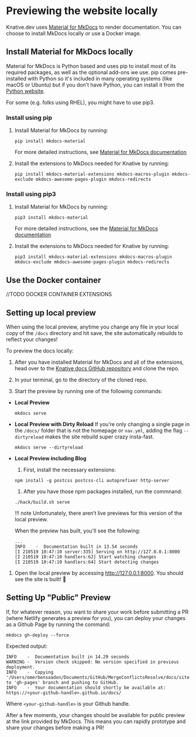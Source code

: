 # Previewing the website locally

Knative.dev uses [Material for MkDocs](https://squidfunk.github.io/mkdocs-material/)
to render documentation.
You can choose to install MkDocs locally or use a Docker image.

## Install Material for MkDocs locally

Material for MkDocs is Python based and uses pip to install most of its required
packages, as well as the optional add-ons we use.
pip comes pre-installed with Python so it's included in many operating
systems (like macOS or Ubuntu) but if you don’t have Python, you can install it
from the [Python website](https://www.python.org).

For some (e.g. folks using RHEL), you might have to use pip3.

### Install using pip

1. Install Material for MkDocs by running:

    ```
    pip install mkdocs-material
    ```

    For more detailed instructions, see [Material for MkDocs documentation](https://squidfunk.github.io/mkdocs-material/getting-started/#installation)

1. Install the extensions to MkDocs needed for Knative by running:

    ```
    pip install mkdocs-material-extensions mkdocs-macros-plugin mkdocs-exclude mkdocs-awesome-pages-plugin mkdocs-redirects
    ```

### Install using pip3

1. Install Material for MkDocs by running:

    ```
    pip3 install mkdocs-material
    ```

    For more detailed instructions, see the [Material for MkDocs documentation](https://squidfunk.github.io/mkdocs-material/getting-started/#installation)

1. Install the extensions to MkDocs needed for Knative by running:

    ```
    pip3 install mkdocs-material-extensions mkdocs-macros-plugin mkdocs-exclude mkdocs-awesome-pages-plugin mkdocs-redirects
    ```

## Use the Docker container
//TODO DOCKER CONTAINER EXTENSIONS

## Setting up local preview

When using the local preview, anytime you change any file in your local copy of
the `/docs` directory and hit save, the site automatically rebuilds to reflect your changes!

To preview the docs locally:

1. After you have installed Material for MkDocs and all of the extensions, head over
to the [Knative docs GitHub repository](https://github.com/knative/docs/tree/main)
and clone the repo.

1. In your terminal, go to the directory of the cloned repo.

1. Start the preview by running one of the following commands:

  - **Local Preview**

    ```
    mkdocs serve
    ```

  - **Local Preview with Dirty Reload**
    If you’re only changing a single page in the `/docs/` folder that is not the homepage or `nav.yml`, adding the flag `--dirtyreload` makes the site rebuild super crazy insta-fast.

    ```
    mkdocs serve --dirtyreload
    ```

  - **Local Preview including Blog**

    1. First, install the necessary extensions:

      ```
      npm install -g postcss postcss-cli autoprefixer http-server
      ```

    1. After you have those npm packages installed, run the commnand:

      ```
      ./hack/build.sh serve
      ```

    !!! note
        Unfortunately, there aren’t live previews for this version of the local preview.
        <!-- What does this mean? -->


    When the preview has built, you'll see the following:

    ```{ .bash .no-copy }
    ...
    INFO    -  Documentation built in 13.54 seconds
    [I 210519 10:47:10 server:335] Serving on http://127.0.0.1:8000
    [I 210519 10:47:10 handlers:62] Start watching changes
    [I 210519 10:47:10 handlers:64] Start detecting changes
    ```

1. Open the local preview by accessing http://127.0.0.1:8000. You should see the site is built! 🎉


## Setting Up "Public" Preview

If, for whatever reason, you want to share your work before submitting a PR (where Netlify generates a preview for you), you can deploy your changes as a Github Page by running the command:

```
mkdocs gh-deploy --force
```

Expected output:

```{ .bash .no-copy }
INFO    -  Documentation built in 14.29 seconds
WARNING -  Version check skipped: No version specified in previous deployment.
INFO    -  Copying '/Users/omerbensaadon/Documents/GitHub/MergeConflictsResolve/docs/site' to 'gh-pages' branch and pushing to GitHub.
INFO    -  Your documentation should shortly be available at: https://<your-github-handle>.github.io/docs/
```
Where `<your-github-handle>` is your Github handle.

After a few moments, your changes should be available for public preview at the link provided by MkDocs. This means you can rapidly prototype and share your changes before making a PR!
